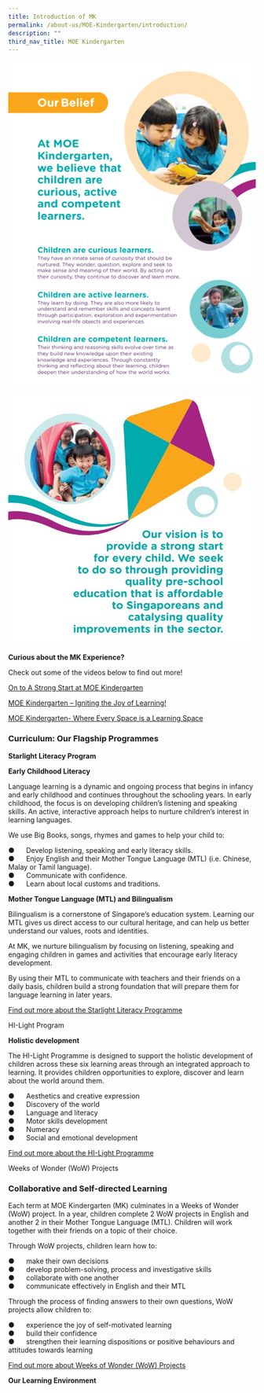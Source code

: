 ```yaml
---
title: Introduction of MK
permalink: /about-us/MOE-Kindergarten/introduction/
description: ""
third_nav_title: MOE Kindergarten
---
```

![](/images/2023%20MK/Picture1.png)

![](/images/2023%20MK/Picture2.jpg)

       
**Curious about the MK Experience?**


Check out some of the videos below to find out more!

[On to A Strong Start at MOE Kindergarten](https://youtu.be/R636jFF7S28)

[MOE Kindergarten – Igniting the Joy of Learning!](https://youtu.be/mghZCHtKNXc)

[MOE Kindergarten- Where Every Space is a Learning Space](https://youtu.be/LockyOmaNB0)


### Curriculum: Our Flagship Programmes ###

**Starlight Literacy Program**

**Early Childhood Literacy**

Language learning is a dynamic and ongoing process that begins in infancy and early childhood and continues throughout the schooling years. In early childhood, the focus is on developing children’s listening and speaking skills. An active, interactive approach helps to nurture children’s interest in learning languages.

We use Big Books, songs, rhymes and games to help your child to:

●      Develop listening, speaking and early literacy skills. <br>
●      Enjoy English and their Mother Tongue Language (MTL) (i.e. Chinese, Malay or Tamil language). <br>
●      Communicate with confidence. <br>
●      Learn about local customs and traditions. <br>

**Mother Tongue Language (MTL) and Bilingualism**

Bilingualism is a cornerstone of Singapore’s education system. Learning our MTL gives us direct access to our cultural heritage, and can help us better understand our values, roots and identities.

At MK, we nurture bilingualism by focusing on listening, speaking and engaging children in games and activities that encourage early literacy development.

By using their MTL to communicate with teachers and their friends on a daily basis, children build a strong foundation that will prepare them for language learning in later years.

[Find out more about the Starlight Literacy Programme](https://www.moe.gov.sg/preschool/moe-kindergarten/curriculum/starlight)

HI-Light Program

**Holistic development**

The HI-Light Programme is designed to support the holistic development of children across these six learning areas through an integrated approach to learning. It provides children opportunities to explore, discover and learn about the world around them.

●      Aesthetics and creative expression <br>
●      Discovery of the world <br>
●      Language and literacy <br>
●      Motor skills development <br>
●      Numeracy <br>
●      Social and emotional development <br>

[Find out more about the HI-Light Programme](https://www.moe.gov.sg/preschool/moe-kindergarten/curriculum/hi-light)

Weeks of Wonder (WoW) Projects

### Collaborative and Self-directed Learning ###

Each term at MOE Kindergarten (MK) culminates in a Weeks of Wonder (WoW) project. In a year, children complete 2 WoW projects in English and another 2 in their Mother Tongue Language (MTL). Children will work together with their friends on a topic of their choice.

Through WoW projects, children learn how to:

●      make their own decisions <br>
●      develop problem-solving, process and investigative skills <br>
●      collaborate with one another <br>
●      communicate effectively in English and their MTL <br>

Through the process of finding answers to their own questions, WoW projects allow children to:

●      experience the joy of self-motivated learning <br>
●      build their confidence <br>
●      strengthen their learning dispositions or positive behaviours and attitudes towards learning <br>

[Find out more about Weeks of Wonder (WoW) Projects](https://drive.google.com/file/d/1HpCdzPeL-lhEP5mLSlCplZKuhtClWvRV/view?usp=share_link)

**Our Learning Environment**

